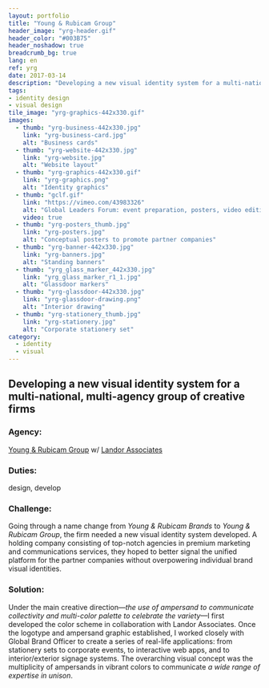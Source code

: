 ```yaml
---
layout: portfolio
title: "Young & Rubicam Group"
header_image: "yrg-header.gif"
header_color: "#003B75"
header_noshadow: true
breadcrumb_bg: true
lang: en
ref: yrg
date: 2017-03-14
description: "Developing a new visual identity system for a multi-national, multi-agency group of creative firms"
tags:
- identity design
- visual design
tile_image: "yrg-graphics-442x330.gif"
images:
  - thumb: "yrg-business-442x330.jpg"
    link: "yrg-business-card.jpg"
    alt: "Business cards"
  - thumb: "yrg-website-442x330.jpg"
    link: "yrg-website.jpg"
    alt: "Website layout"
  - thumb: "yrg-graphics-442x330.gif"
    link: "yrg-graphics.png"
    alt: "Identity graphics"
  - thumb: "gclf.gif"
    link: "https://vimeo.com/43983326"
    alt: "Global Leaders Forum: event preparation, posters, video editing (type work)"
    video: true
  - thumb: "yrg-posters_thumb.jpg"
    link: "yrg-posters.jpg"
    alt: "Conceptual posters to promote partner companies"
  - thumb: "yrg-banner-442x330.jpg"
    link: "yrg-banners.jpg"
    alt: "Standing banners"
  - thumb: "yrg_glass_marker_442x330.jpg"
    link: "yrg_glass_marker_r1_1.jpg"
    alt: "Glassdoor markers"
  - thumb: "yrg-glassdoor-442x330.jpg"
    link: "yrg-glassdoor-drawing.png"
    alt: "Interior drawing"
  - thumb: "yrg-stationery_thumb.jpg"
    link: "yrg-stationery.jpg"
    alt: "Corporate stationery set"
category:
  - identity
  - visual
---
```

<section class="project-summary">
  <h1>Developing a new visual identity system for a multi-national, multi-agency group of creative firms</h1>
  <section class="info">
    <h3>Agency:</h3>
    <p><a href="http://yrgrp.com" target="_blank">Young &amp; Rubicam Group</a> w/ <a href="http://landor.com" target="_blank_">Landor Associates</a></p>
  </section>
  <section class="info">
    <h3>Duties:</h3>
    <p>design, develop</p>
  </section>
  <section class="info">
    <h3>Challenge:</h3>
    <p>Going through a name change from <em>Young &amp; Rubicam Brands</em> to <em>Young &amp; Rubicam Group</em>, the firm needed a new visual identity system developed. A holding company consisting of top-notch agencies in premium marketing and communications services, they hoped to better signal the unified platform for the partner companies without overpowering individual brand visual identities.
    </p>
  </section>
  <section class="info">
    <h3>Solution:</h3>
    <p>Under the main creative direction&mdash;<em>the use of ampersand to communicate collectivity and multi-color palette to celebrate the variety</em>&mdash;I first developed the color scheme in collaboration with Landor Associates. Once the logotype and ampersand graphic established, I worked closely with Global Brand Officer to create a series of real-life applications: from stationery sets to corporate events, to interactive web apps, and to interior/exterior signage systems. The overarching visual concept was the multiplicity of ampersands in vibrant colors to communicate <em>a wide range of expertise in unison</em>.
    </p>
  </section>
</section>

